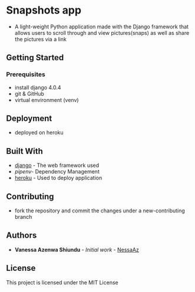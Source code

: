 # Snapshots app
* A light-weight Python application made with the Django framework that allows users to scroll through and view pictures(snaps) as well as share the pictures via a link


## Getting Started



### Prerequisites
* install django 4.0.4
* git & GitHub
* virtual environment (venv)


## Deployment
* deployed on heroku


## Built With

* [django](https://www.djangoproject.com/) - The web framework used
* *pipenv*- Dependency Management
* [heroku](https://www.heroku.com/home) - Used to deploy application

## Contributing
* fork the repository and commit the changes under a new-contributing branch


## Authors

* **Vanessa Azenwa Shiundu** - *Initial work* - [NessaAz](https://github.com/NessaAz)


## License

This project is licensed under the MIT License 

 

